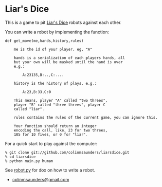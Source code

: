 Liar's Dice
===========

This is a game to pit [Liar's Dice][1] robots against each other.

You can write a robot by implementing the function:

    def get_move(me,hands,history,rules) 

        me is the id of your player. eg, "A"

        hands is a serialization of each players hands, all 
        but your own will be masked until the hand is over
        e.g.:
            
            A:23135,B:..,C:....

        history is the history of plays. e.g.:

            A:23,B:33,C:0

        This means, player "A" called "two threes",
        player "B" called "three threes", player C 
        called "liar".

        rules contains the rules of the current game, you can ignore this.

        Your function should return an integer 
        encoding the call, like, 23 for two threes,
        105 for 10 fives, or 0 for "liar".

For a quick start to play against the computer:

    % git clone git://github.com/colinmsaunders/liarsdice.git
    % cd liarsdice
    % python main.py human

See [robot.py][2] for dox on how to write a robot.

- colinmsaunders@gmail.com

[1]: http://en.wikipedia.org/wiki/Liar's_dice
[2]: https://github.com/colinmsaunders/liarsdice/blob/master/robot.py

